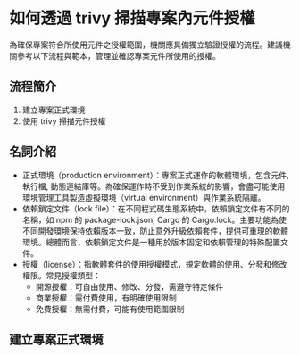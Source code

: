 # 如何透過 trivy 掃描專案內元件授權

為確保專案符合所使用元件之授權範圍，機關應具備獨立驗證授權的流程。建議機關參考以下流程與範本，管理並確認專案元件所使用的授權。

## 流程簡介

1. 建立專案正式環境
2. 使用 trivy 掃描元件授權

## 名詞介紹

- 正式環境（production environment）：專案正式運作的軟體環境，包含元件, 執行檔, 動態連結庫等。為確保運作時不受到作業系統的影響，會盡可能使用環境管理工具製造虛擬環境（virtual environment）與作業系統隔離。
- 依賴鎖定文件（lock file）：在不同程式碼生態系統中，依賴鎖定文件有不同的名稱，如 npm 的 package-lock.json, Cargo 的 Cargo.lock。主要功能為使不同開發環境保持依賴版本一致，防止意外升級依賴套件，提供可重現的軟體環境。總體而言，依賴鎖定文件是一種用於版本固定和依賴管理的特殊配置文件。
- 授權（license）：指軟體套件的使用授權模式，規定軟體的使用、分發和修改權限。常見授權類型：
  - 開源授權：可自由使用、修改、分發，需遵守特定條件
  - 商業授權：需付費使用，有明確使用限制
  - 免費授權：無需付費，可能有使用範圍限制

## 建立專案正式環境
